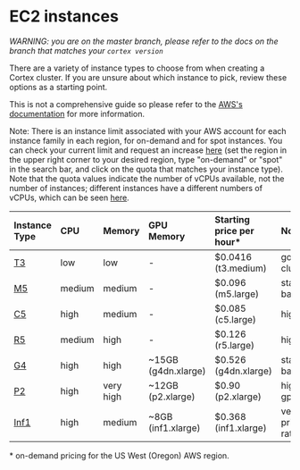 # EC2 instances

_WARNING: you are on the master branch, please refer to the docs on the branch that matches your `cortex version`_

There are a variety of instance types to choose from when creating a Cortex cluster. If you are unsure about which instance to pick, review these options as a starting point.

This is not a comprehensive guide so please refer to the [AWS's documentation](https://aws.amazon.com/ec2/instance-types/) for more information.

Note: There is an instance limit associated with your AWS account for each instance family in each region, for on-demand and for spot instances. You can check your current limit and request an increase [here](https://console.aws.amazon.com/servicequotas/home?#!/services/ec2/quotas) (set the region in the upper right corner to your desired region, type "on-demand" or "spot" in the search bar, and click on the quota that matches your instance type). Note that the quota values indicate the number of vCPUs available, not the number of instances; different instances have a different numbers of vCPUs, which can be seen [here](https://aws.amazon.com/ec2/instance-types/).

| Instance Type                                           | CPU    | Memory    | GPU Memory               | Starting price per hour* | Notes                             |
| :---                                                    | :---   | :---      | :---                     | :---                     | :---                              |
| [T3](https://aws.amazon.com/ec2/instance-types/t3/)     | low    | low       | -                        | $0.0416 (t3.medium)      | good for dev clusters             |
| [M5](https://aws.amazon.com/ec2/instance-types/m5/)     | medium | medium    | -                        | $0.096 (m5.large)        | standard cpu-based                |
| [C5](https://aws.amazon.com/ec2/instance-types/c5/)     | high   | medium    | -                        | $0.085 (c5.large)        | high cpu                          |
| [R5](https://aws.amazon.com/ec2/instance-types/r5/)     | medium | high      | -                        | $0.126 (r5.large)        | high memory                       |
| [G4](https://aws.amazon.com/ec2/instance-types/g4/)     | high   | high      | ~15GB (g4dn.xlarge)      | $0.526 (g4dn.xlarge)     | standard gpu-based                |
| [P2](https://aws.amazon.com/ec2/instance-types/p2/)     | high   | very high | ~12GB (p2.xlarge)        | $0.90 (p2.xlarge)        | high host memory gpu-based        |
| [Inf1](https://aws.amazon.com/ec2/instance-types/inf1/) | high   | medium    | ~8GB (inf1.xlarge)       | $0.368 (inf1.xlarge)     | very good price/performance ratio |

&ast; on-demand pricing for the US West (Oregon) AWS region.

